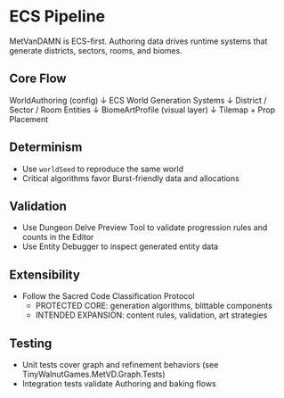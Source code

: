 ﻿# ECS Pipeline

MetVanDAMN is ECS-first. Authoring data drives runtime systems that generate districts, sectors, rooms, and biomes.

## Core Flow

WorldAuthoring (config)
    ↓
ECS World Generation Systems
    ↓
District / Sector / Room Entities
    ↓
BiomeArtProfile (visual layer)
    ↓
Tilemap + Prop Placement

## Determinism

- Use `worldSeed` to reproduce the same world
- Critical algorithms favor Burst-friendly data and allocations

## Validation

- Use Dungeon Delve Preview Tool to validate progression rules and counts in the Editor
- Use Entity Debugger to inspect generated entity data

## Extensibility

- Follow the Sacred Code Classification Protocol
  - PROTECTED CORE: generation algorithms, blittable components
  - INTENDED EXPANSION: content rules, validation, art strategies

## Testing

- Unit tests cover graph and refinement behaviors (see TinyWalnutGames.MetVD.Graph.Tests)
- Integration tests validate Authoring and baking flows
